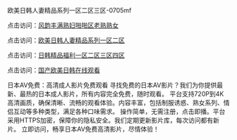欧美日韩人妻精品系列一区二区三区-0705mf

点击访问：<a href="https://rtj-3zo.pages.dev/">风韵丰满熟妇啪啪区老熟熟女</a>

点击访问：<a href="https://vassv.pages.dev/">欧美日韩人妻精品系列一区二区</a>

点击访问：<a href="https://gsd-agv.pages.dev/">日韩精品福利一区二区三区四区</a>

点击访问：<a href="https://gda-c7m.pages.dev/">国产欧美日韩在线观看</a>

日本AV免费：高清成人影片免费观看
寻找免费的日本AV影片？我们为你提供最新、最热的日本成人影片，所有内容完全免费，随时观看。
平台支持720P到4K高清画质，确保清晰、流畅的观看体验。内容丰富，包括制服诱惑、熟女系列、情侣互动等多种类型，满足各种口味需求。
操作简单，无需注册，点击即播。平台采用HTTPS加密，保障你的隐私安全。我们定期更新影片库，每次访问都有新片。
立即访问，畅享日本AV免费高清影片，尽情体验！

<span style="display:none;">[Canonical link](）</span>


